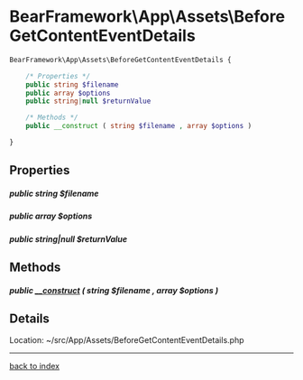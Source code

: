 # BearFramework\App\Assets\BeforeGetContentEventDetails

```php
BearFramework\App\Assets\BeforeGetContentEventDetails {

	/* Properties */
	public string $filename
	public array $options
	public string|null $returnValue

	/* Methods */
	public __construct ( string $filename , array $options )

}
```

## Properties

##### public string $filename

##### public array $options

##### public string|null $returnValue

## Methods

##### public [__construct](bearframework.app.assets.beforegetcontenteventdetails.__construct.method.md) ( string $filename , array $options )

## Details

Location: ~/src/App/Assets/BeforeGetContentEventDetails.php

---

[back to index](index.md)


